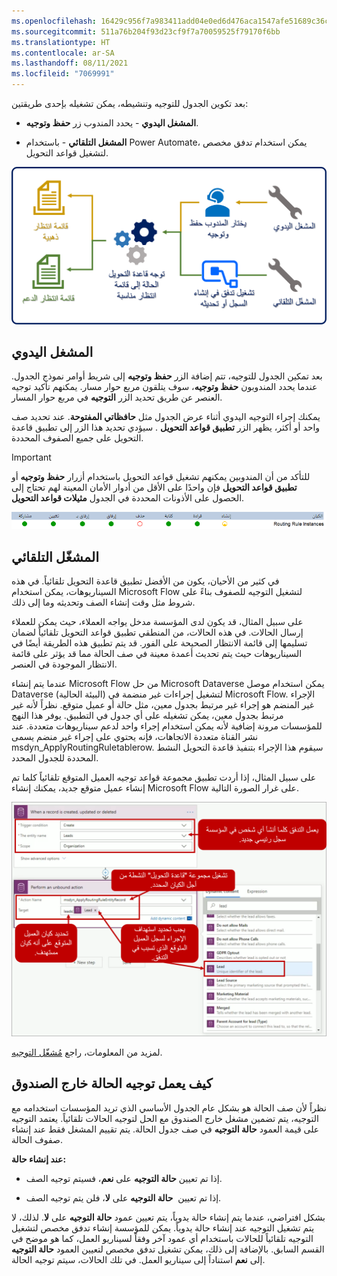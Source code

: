 ```yaml
---
ms.openlocfilehash: 16429c956f7a983411add04e0ed6d476aca1547afe51689c36c19e1819f16ddf
ms.sourcegitcommit: 511a76b204f93d23cf9f7a70059525f79170f6bb
ms.translationtype: HT
ms.contentlocale: ar-SA
ms.lasthandoff: 08/11/2021
ms.locfileid: "7069991"
---
```

بعد تكوين الجدول للتوجيه وتنشيطه، يمكن تشغيله بإحدى طريقتين:

-   **المشغل اليدوي** - يحدد المندوب زر **حفظ وتوجيه**.

-   **المشغل التلقائي** - باستخدام Power Automate، يمكن استخدام تدفق مخصص لتشغيل قواعد التحويل.

![رسم تخطيطي للمشغلات اليدوية والتلقائية.](../media/er-04-01.png)

## <a name="manual-trigger"></a>المشغل اليدوي

بعد تمكين الجدول للتوجيه، تتم إضافة الزر **حفظ وتوجيه** إلى شريط أوامر نموذج الجدول. عندما يحدد المندوبون **حفظ وتوجيه**، سوف يتلقون مربع حوار مسار. يمكنهم تأكيد توجيه العنصر عن طريق تحديد الزر **التوجيه** في مربع حوار المسار.

يمكنك إجراء التوجيه اليدوي أثناء عرض الجدول مثل **حافظاتي المفتوحة**. عند تحديد صف واحد أو أكثر، يظهر الزر **تطبيق قواعد التحويل** . سيؤدي تحديد هذا الزر إلى تطبيق قاعدة التحويل على جميع الصفوف المحددة.

> [!IMPORTANT]
> للتأكد من أن المندوبين يمكنهم تشغيل قواعد التحويل باستخدام أزرار **حفظ وتوجيه** أو **تطبيق قواعد التحويل** فإن واحدًا على الأقل من أدوار الأمان المعينة لهم تحتاج إلى الحصول على الأذونات المحددة في الجدول **مثيلات قواعد التحويل**.

![لقطة شاشة لمثيلات قاعدة التحويل.](../media/er-04-02.png)

## <a name="automatic-trigger"></a>المشغّل التلقائي

في كثير من الأحيان، يكون من الأفضل تطبيق قاعدة التحويل تلقائياً. في هذه السيناريوهات، يمكن استخدام Microsoft Flow لتشغيل التوجيه للصفوف بناءً على شروط مثل وقت إنشاء الصف وتحديثه وما إلى ذلك.

على سبيل المثال، قد يكون لدى المؤسسة مدخل يواجه العملاء، حيث يمكن للعملاء إرسال الحالات. في هذه الحالات، من المنطقي تطبيق قواعد التحويل تلقائياً لضمان تسليمها إلى قائمة الانتظار الصحيحة على الفور. قد يتم تطبيق هذه الطريقة أيضًا في السيناريوهات حيث يتم تحديث أعمدة معينة في صف الحالة مما قد يؤثر على قائمة الانتظار الموجودة في العنصر.

عندما يتم إنشاء Microsoft Flow من حل Microsoft Dataverse يمكن استخدام موصل Dataverse (البيئة الحالية) لتشغيل إجراءات غير منضمة في Microsoft Flow. الإجراء غير المنضم هو إجراء غير مرتبط بجدول معين، مثل حالة أو عميل متوقع. نظراً لأنه غير مرتبط بجدول معين، يمكن تشغيله على أي جدول في التطبيق. يوفر هذا النهج للمؤسسات مرونة إضافية لأنه يمكن استخدام إجراء واحد لدعم سيناريوهات متعددة. عند نشر القناة متعددة الاتجاهات، فإنه يحتوي على إجراء غير منضم يسمى msdyn\_ApplyRoutingRuletablerow. سيقوم هذا الإجراء بتنفيذ قاعدة التحويل النشط المحددة للجدول المحدد.

على سبيل المثال، إذا أردت تطبيق مجموعة قواعد توجيه العميل المتوقع تلقائياً كلما تم إنشاء عميل متوقع جديد، يمكنك إنشاء Microsoft Flow على غرار الصورة التالية.

![لقطة شاشة لتدفق يطبق تلقائيًا قاعدة توجيه العميل المحتمل كلما تم إنشاء عميل متوقع جديد.](../media/er-04-03.png)

لمزيد من المعلومات، راجع [مُشغّل التوجيه](/dynamics365/omnichannel/administrator/routing-trigger?azure-portal=true).

## <a name="how-case-routing-works-out-of-the-box"></a>كيف يعمل توجيه الحالة خارج الصندوق

نظراً لأن صف الحالة هو بشكل عام الجدول الأساسي الذي تريد المؤسسات استخدامه مع التوجيه، يتم تضمين مشغل خارج الصندوق مع الحل لتوجيه الحالات تلقائياً. يعتمد التوجيه على قيمة العمود **حالة التوجيه** في صف جدول الحالة. يتم تقييم المشغل فقط عند إنشاء صفوف الحالة.

**عند إنشاء حالة:**

-   إذا تم تعيين **حالة التوجيه** على **نعم**، فسيتم توجيه الصف.

-   إذا تم تعيين  **حالة التوجيه** على **لا**، فلن يتم توجيه الصف.

بشكل افتراضي، عندما يتم إنشاء حالة يدوياً، يتم تعيين عمود **حالة التوجيه** على **لا**. لذلك، لا يتم تشغيل التوجيه عند إنشاء حالة يدوياً. يمكن للمؤسسة إنشاء تدفق مخصص لتشغيل التوجيه تلقائياً للحالات باستخدام أي عمود آخر وفقاً لسيناريو العمل، كما هو موضح في القسم السابق. بالإضافة إلى ذلك، يمكن تشغيل تدفق مخصص لتعيين العمود **حالة التوجيه** إلى **نعم** استناداً إلى سيناريو العمل. في تلك الحالات، سيتم توجيه الحالة.

